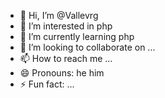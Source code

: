 - 👋 Hi, I’m @Vallevrg
- 👀 I’m interested in  php
- 🌱 I’m currently learning php
- 💞️ I’m looking to collaborate on ...
- 📫 How to reach me ...
- 😄 Pronouns: he him
- ⚡ Fun fact: ...

<!---
Vallevrg/Vallevrg is a ✨ special ✨ repository because its `README.md` (this file) appears on your GitHub profile.
You can click the Preview link to take a look at your changes.
--->
